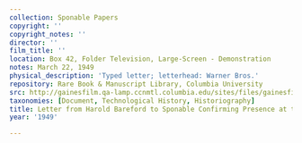 ```yaml
---
collection: Sponable Papers
copyright: ''
copyright_notes: ''
director: ''
film_title: ''
location: Box 42, Folder Television, Large-Screen - Demonstration
notes: March 22, 1949
physical_description: 'Typed letter; letterhead: Warner Bros.'
repository: Rare Book & Manuscript Library, Columbia University
src: http://gainesfilm.qa-lamp.ccnmtl.columbia.edu/sites/files/gainesfilm/images/1000102102.jpg
taxonomies: [Document, Technological History, Historiography]
title: Letter from Harold Bareford to Sponable Confirming Presence at the Demonstration
year: '1949'

---
```

